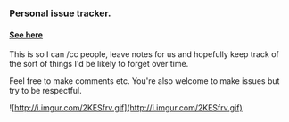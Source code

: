 ### Personal issue tracker.

#### [See here](https://github.com/orta/life/issues)

This is so I can /cc people, leave notes for us and hopefully keep track of the sort of things I'd be likely to forget over time.

Feel free to make comments etc. You're also welcome to make issues but try to be respectful. 

![http://i.imgur.com/2KESfrv.gif](http://i.imgur.com/2KESfrv.gif)
